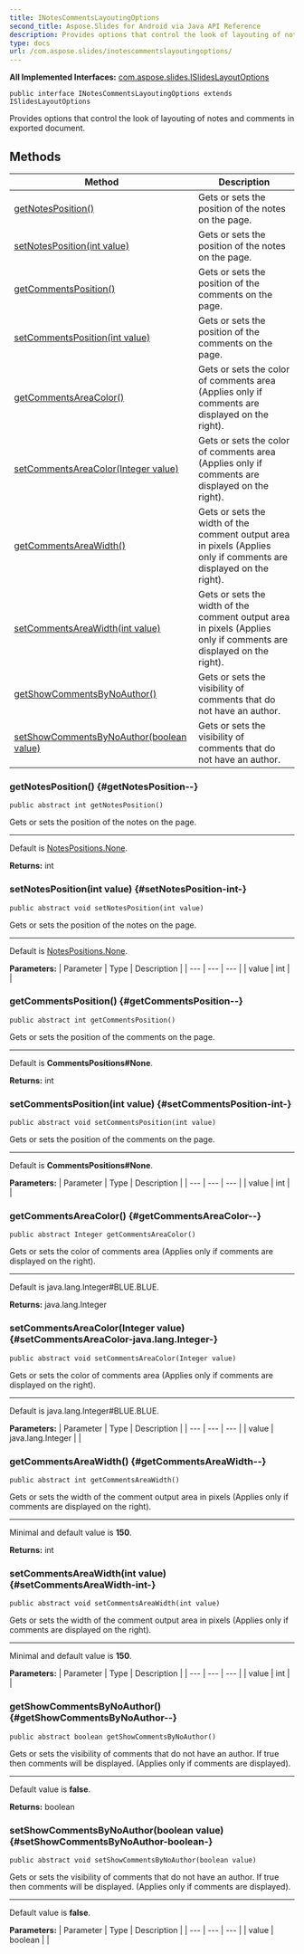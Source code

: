 ```yaml
---
title: INotesCommentsLayoutingOptions
second_title: Aspose.Slides for Android via Java API Reference
description: Provides options that control the look of layouting of notes and comments in exported document.
type: docs
url: /com.aspose.slides/inotescommentslayoutingoptions/
---
```

**All Implemented Interfaces:**
[com.aspose.slides.ISlidesLayoutOptions](../../com.aspose.slides/islideslayoutoptions)
```
public interface INotesCommentsLayoutingOptions extends ISlidesLayoutOptions
```

Provides options that control the look of layouting of notes and comments in exported document.
## Methods

| Method | Description |
| --- | --- |
| [getNotesPosition()](#getNotesPosition--) | Gets or sets the position of the notes on the page. |
| [setNotesPosition(int value)](#setNotesPosition-int-) | Gets or sets the position of the notes on the page. |
| [getCommentsPosition()](#getCommentsPosition--) | Gets or sets the position of the comments on the page. |
| [setCommentsPosition(int value)](#setCommentsPosition-int-) | Gets or sets the position of the comments on the page. |
| [getCommentsAreaColor()](#getCommentsAreaColor--) | Gets or sets the color of comments area (Applies only if comments are displayed on the right). |
| [setCommentsAreaColor(Integer value)](#setCommentsAreaColor-java.lang.Integer-) | Gets or sets the color of comments area (Applies only if comments are displayed on the right). |
| [getCommentsAreaWidth()](#getCommentsAreaWidth--) | Gets or sets the width of the comment output area in pixels (Applies only if comments are displayed on the right). |
| [setCommentsAreaWidth(int value)](#setCommentsAreaWidth-int-) | Gets or sets the width of the comment output area in pixels (Applies only if comments are displayed on the right). |
| [getShowCommentsByNoAuthor()](#getShowCommentsByNoAuthor--) | Gets or sets the visibility of comments that do not have an author. |
| [setShowCommentsByNoAuthor(boolean value)](#setShowCommentsByNoAuthor-boolean-) | Gets or sets the visibility of comments that do not have an author. |
### getNotesPosition() {#getNotesPosition--}
```
public abstract int getNotesPosition()
```


Gets or sets the position of the notes on the page.

--------------------

Default is [NotesPositions.None](../../com.aspose.slides/notespositions\#None).

**Returns:**
int
### setNotesPosition(int value) {#setNotesPosition-int-}
```
public abstract void setNotesPosition(int value)
```


Gets or sets the position of the notes on the page.

--------------------

Default is [NotesPositions.None](../../com.aspose.slides/notespositions\#None).

**Parameters:**
| Parameter | Type | Description |
| --- | --- | --- |
| value | int |  |

### getCommentsPosition() {#getCommentsPosition--}
```
public abstract int getCommentsPosition()
```


Gets or sets the position of the comments on the page.

--------------------

Default is **CommentsPositions\#None**.

**Returns:**
int
### setCommentsPosition(int value) {#setCommentsPosition-int-}
```
public abstract void setCommentsPosition(int value)
```


Gets or sets the position of the comments on the page.

--------------------

Default is **CommentsPositions\#None**.

**Parameters:**
| Parameter | Type | Description |
| --- | --- | --- |
| value | int |  |

### getCommentsAreaColor() {#getCommentsAreaColor--}
```
public abstract Integer getCommentsAreaColor()
```


Gets or sets the color of comments area (Applies only if comments are displayed on the right).

--------------------

Default is java.lang.Integer\#BLUE.BLUE.

**Returns:**
java.lang.Integer
### setCommentsAreaColor(Integer value) {#setCommentsAreaColor-java.lang.Integer-}
```
public abstract void setCommentsAreaColor(Integer value)
```


Gets or sets the color of comments area (Applies only if comments are displayed on the right).

--------------------

Default is java.lang.Integer\#BLUE.BLUE.

**Parameters:**
| Parameter | Type | Description |
| --- | --- | --- |
| value | java.lang.Integer |  |

### getCommentsAreaWidth() {#getCommentsAreaWidth--}
```
public abstract int getCommentsAreaWidth()
```


Gets or sets the width of the comment output area in pixels (Applies only if comments are displayed on the right).

--------------------

Minimal and default value is **150**.

**Returns:**
int
### setCommentsAreaWidth(int value) {#setCommentsAreaWidth-int-}
```
public abstract void setCommentsAreaWidth(int value)
```


Gets or sets the width of the comment output area in pixels (Applies only if comments are displayed on the right).

--------------------

Minimal and default value is **150**.

**Parameters:**
| Parameter | Type | Description |
| --- | --- | --- |
| value | int |  |

### getShowCommentsByNoAuthor() {#getShowCommentsByNoAuthor--}
```
public abstract boolean getShowCommentsByNoAuthor()
```


Gets or sets the visibility of comments that do not have an author. If true then comments will be displayed. (Applies only if comments are displayed).

--------------------

Default value is **false**.

**Returns:**
boolean
### setShowCommentsByNoAuthor(boolean value) {#setShowCommentsByNoAuthor-boolean-}
```
public abstract void setShowCommentsByNoAuthor(boolean value)
```


Gets or sets the visibility of comments that do not have an author. If true then comments will be displayed. (Applies only if comments are displayed).

--------------------

Default value is **false**.

**Parameters:**
| Parameter | Type | Description |
| --- | --- | --- |
| value | boolean |  |

